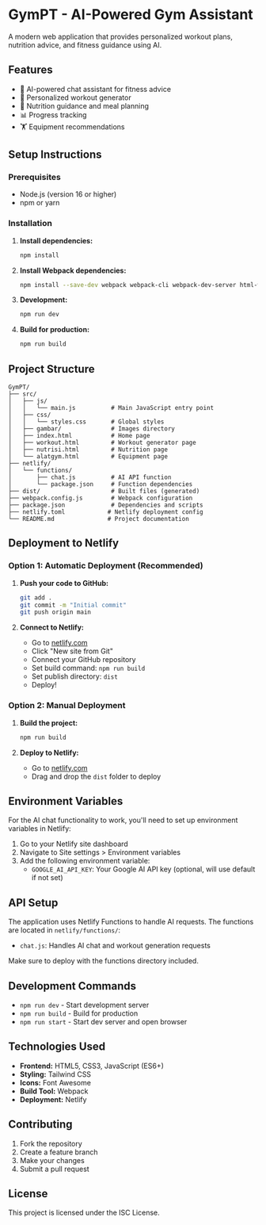 # GymPT - AI-Powered Gym Assistant

A modern web application that provides personalized workout plans, nutrition advice, and fitness guidance using AI.

## Features

- 🤖 AI-powered chat assistant for fitness advice
- 💪 Personalized workout generator
- 🥗 Nutrition guidance and meal planning
- 📊 Progress tracking
- 🏋️ Equipment recommendations

## Setup Instructions

### Prerequisites

- Node.js (version 16 or higher)
- npm or yarn

### Installation

1. **Install dependencies:**
   ```bash
   npm install
   ```

2. **Install Webpack dependencies:**
   ```bash
   npm install --save-dev webpack webpack-cli webpack-dev-server html-webpack-plugin copy-webpack-plugin css-loader style-loader file-loader
   ```

3. **Development:**
   ```bash
   npm run dev
   ```

4. **Build for production:**
   ```bash
   npm run build
   ```

## Project Structure

```
GymPT/
├── src/
│   ├── js/
│   │   └── main.js          # Main JavaScript entry point
│   ├── css/
│   │   └── styles.css       # Global styles
│   ├── gambar/              # Images directory
│   ├── index.html           # Home page
│   ├── workout.html         # Workout generator page
│   ├── nutrisi.html         # Nutrition page
│   └── alatgym.html         # Equipment page
├── netlify/
│   └── functions/
│       ├── chat.js          # AI API function
│       └── package.json     # Function dependencies
├── dist/                    # Built files (generated)
├── webpack.config.js        # Webpack configuration
├── package.json             # Dependencies and scripts
├── netlify.toml            # Netlify deployment config
└── README.md               # Project documentation
```

## Deployment to Netlify

### Option 1: Automatic Deployment (Recommended)

1. **Push your code to GitHub:**
   ```bash
   git add .
   git commit -m "Initial commit"
   git push origin main
   ```

2. **Connect to Netlify:**
   - Go to [netlify.com](https://netlify.com)
   - Click "New site from Git"
   - Connect your GitHub repository
   - Set build command: `npm run build`
   - Set publish directory: `dist`
   - Deploy!

### Option 2: Manual Deployment

1. **Build the project:**
   ```bash
   npm run build
   ```

2. **Deploy to Netlify:**
   - Go to [netlify.com](https://netlify.com)
   - Drag and drop the `dist` folder to deploy

## Environment Variables

For the AI chat functionality to work, you'll need to set up environment variables in Netlify:

1. Go to your Netlify site dashboard
2. Navigate to Site settings > Environment variables
3. Add the following environment variable:
   - `GOOGLE_AI_API_KEY`: Your Google AI API key (optional, will use default if not set)

## API Setup

The application uses Netlify Functions to handle AI requests. The functions are located in `netlify/functions/`:

- `chat.js`: Handles AI chat and workout generation requests

Make sure to deploy with the functions directory included.

## Development Commands

- `npm run dev` - Start development server
- `npm run build` - Build for production
- `npm run start` - Start dev server and open browser

## Technologies Used

- **Frontend:** HTML5, CSS3, JavaScript (ES6+)
- **Styling:** Tailwind CSS
- **Icons:** Font Awesome
- **Build Tool:** Webpack
- **Deployment:** Netlify

## Contributing

1. Fork the repository
2. Create a feature branch
3. Make your changes
4. Submit a pull request

## License

This project is licensed under the ISC License. 